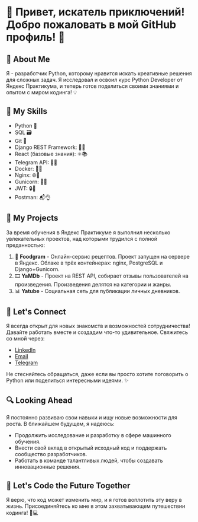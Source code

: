 # 👋 Привет, искатель приключений! Добро пожаловать в мой GitHub профиль! 🤖

## 🧠 About Me

Я - разработчик Python, которому нравится искать креативные решения для сложных задач. Я исследовал и освоил курс Python Developer от Яндекс Практикума, и теперь готов поделиться своими знаниями и опытом с миром кодинга! 💡

## 🚀 My Skills

- Python 🐍
- SQL 🗃️
- Git 🌳
- Django REST Framework: 🐍🌐
- React (базовые знания): ⚛️📚
- Telegram API: 📱🚀
- Docker: 🐳🧩
- Nginx: 🌐🔧
- Gunicorn: 🦄🌐
- JWT: 🔒🔑
- Postman: 📬👌

## 💼 My Projects

За время обучения в Яндекс Практикуме я выполнил несколько увлекательных проектов, над которыми трудился с полной преданностью:

1. 🍕 **Foodgram** - Онлайн-сервис рецептов. Проект запущен на сервере в Яндекс. Облаке в трёх контейнерах: nginx, PostgreSQL и Django+Gunicorn.
2. 🎞  **YaMDb** - Проект на REST API, собирает отзывы пользователей на произведения. Произведения делятся на категории и жанры.
3. 📊 **Yatube** - Социальная сеть для публикации личных дневников.



## 🤝 Let's Connect

Я всегда открыт для новых знакомств и возможностей сотрудничества! Давайте работать вместе и создадим что-то удивительное. Свяжитесь со мной через:

- [LinkedIn](www.linkedin.com/in/oleg-gurov-rocketcookie)
- [Email](guroff.oleg88@yandex.com)
- [Telegram](https://t.me/rocket_cookie)

Не стесняйтесь обращаться, даже если вы просто хотите поговорить о Python или поделиться интересными идеями. ✨

## 🔍 Looking Ahead

Я постоянно развиваю свои навыки и ищу новые возможности для роста. В ближайшем будущем, я надеюсь:

- Продолжить исследование и разработку в сфере машинного обучения.
- Внести свой вклад в открытый исходный код и поддержать сообщество разработчиков.
- Работать в команде талантливых людей, чтобы создавать инновационные решения.

## 🎉 Let's Code the Future Together

Я верю, что код может изменить мир, и я готов воплотить эту веру в жизнь. Присоединяйтесь ко мне в этом захватывающем путешествии кодинга! 🌈💻
